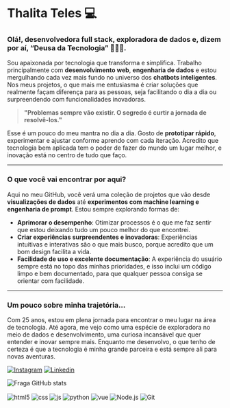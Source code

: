 
# Thalita Teles  💻  

### Olá!, desenvolvedora full stack, exploradora de dados e, dizem por aí, “Deusa da Tecnologia” 👩‍💻✨.

Sou apaixonada por tecnologia que transforma e simplifica. Trabalho principalmente com **desenvolvimento web**, **engenharia de dados** e estou mergulhando cada vez mais fundo no universo dos **chatbots inteligentes**. Nos meus projetos, o que mais me entusiasma é criar soluções que realmente façam diferença para as pessoas, seja facilitando o dia a dia ou surpreendendo com funcionalidades inovadoras.

> **"Problemas sempre vão existir. O segredo é curtir a jornada de resolvê-los."**

Esse é um pouco do meu mantra no dia a dia. Gosto de **prototipar rápido**, experimentar e ajustar conforme aprendo com cada iteração. Acredito que tecnologia bem aplicada tem o poder de fazer do mundo um lugar melhor, e inovação está no centro de tudo que faço.

---

### O que você vai encontrar por aqui?

Aqui no meu GitHub, você verá uma coleção de projetos que vão desde **visualizações de dados** até **experimentos com machine learning e engenharia de prompt**. Estou sempre explorando formas de:

- **Aprimorar o desempenho**: Otimizar processos é o que me faz sentir que estou deixando tudo um pouco melhor do que encontrei.
- **Criar experiências surpreendentes e inovadoras**: Experiências intuitivas e interativas são o que mais busco, porque acredito que um bom design facilita a vida.
- **Facilidade de uso e excelente documentação**: A experiência do usuário sempre está no topo das minhas prioridades, e isso inclui um código limpo e bem documentado, para que qualquer pessoa consiga se orientar com facilidade.

---

### Um pouco sobre minha trajetória...

Com 25 anos, estou em plena jornada para encontrar o meu lugar na área de tecnologia. Até agora, me vejo como uma espécie de exploradora no meio de dados e desenvolvimento, uma curiosa incansável que quer entender e inovar sempre mais. Enquanto me desenvolvo, o que tenho de certeza é que a tecnologia é minha grande parceira e está sempre ali para novas aventuras.


[![Instagram](https://img.shields.io/badge/Instagram-6e0dab?style=for-the-badge&logo=instagram&logoColor=black)](https://www.instagram.com/thalitatls/)
[![Linkedin](https://img.shields.io/badge/Linkedin-6e0dab?style=for-the-badge&logo=linkedin&logoColor=black)](https://www.linkedin.com/in/telessthalita/)

![Fraga GitHub stats](https://github-readme-stats.vercel.app/api?username=telessthalita&show_icons=true&theme=midnight-purple)

<div style="display: inline_block;">
  <img align="center" alt="html5" src="https://img.shields.io/badge/HTML5-6e0dab?style=for-the-badge&logo=html5&logoColor=black" />
  <img align="center" alt="css" src="https://img.shields.io/badge/CSS3-6e0dab?style=for-the-badge&logo=css3&logoColor=black" />
  <img align="center" alt="js" src="https://img.shields.io/badge/JavaScript-6e0dab?style=for-the-badge&logo=javascript&logoColor=black" />
  <img align="center" alt="python" src="https://img.shields.io/badge/Python-6e0dab?style=for-the-badge&logo=python&logoColor=black" />
  <img align="center" alt="vue" src="https://img.shields.io/badge/Vue.js-6e0dab?style=for-the-badge&logo=vue.js&logoColor=black" />
  <img align="center" alt="Node.js" src="https://img.shields.io/badge/Node.js-6e0dab?style=for-the-badge&logo=node.js&logoColor=black" />
  <img align="center" alt="Git" src="https://img.shields.io/badge/Git-6e0dab?style=for-the-badge&logo=Git&logoColor=black" />
</div><br/>

